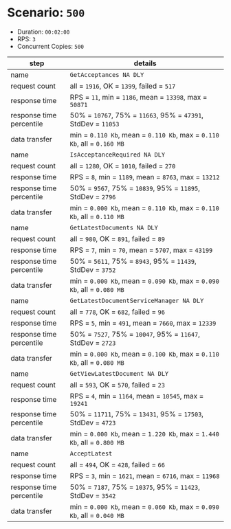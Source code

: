 # Scenario: `500`

- Duration: `00:02:00`
- RPS: `3`
- Concurrent Copies: `500`

| __step__                 | __details__                                                             |
|--------------------------|-------------------------------------------------------------------------|
| name                     | `GetAcceptances NA DLY`                                                 |
| request count            | all = `1916`, OK = `1399`, failed = `517`                               |
| response time            | RPS = `11`, min = `1186`, mean = `13398`, max = `50871`                 |
| response time percentile | 50% = `10767`, 75% = `11663`, 95% = `47391`, StdDev = `11053`           |
| data transfer            | min = `0.110 Kb`, mean = `0.110 Kb`, max = `0.110 Kb`, all = `0.160 MB` |
| name                     | `IsAcceptanceRequired NA DLY`                                           |
| request count            | all = `1280`, OK = `1010`, failed = `270`                               |
| response time            | RPS = `8`, min = `1189`, mean = `8763`, max = `13212`                   |
| response time percentile | 50% = `9567`, 75% = `10839`, 95% = `11895`, StdDev = `2796`             |
| data transfer            | min = `0.000 Kb`, mean = `0.110 Kb`, max = `0.110 Kb`, all = `0.110 MB` |
| name                     | `GetLatestDocuments NA DLY`                                             |
| request count            | all = `980`, OK = `891`, failed = `89`                                  |
| response time            | RPS = `7`, min = `70`, mean = `5707`, max = `43199`                     |
| response time percentile | 50% = `5611`, 75% = `8943`, 95% = `11439`, StdDev = `3752`              |
| data transfer            | min = `0.000 Kb`, mean = `0.090 Kb`, max = `0.090 Kb`, all = `0.080 MB` |
| name                     | `GetLatestDocumentServiceManager NA DLY`                                |
| request count            | all = `778`, OK = `682`, failed = `96`                                  |
| response time            | RPS = `5`, min = `491`, mean = `7660`, max = `12339`                    |
| response time percentile | 50% = `7527`, 75% = `10047`, 95% = `11647`, StdDev = `2723`             |
| data transfer            | min = `0.000 Kb`, mean = `0.100 Kb`, max = `0.110 Kb`, all = `0.080 MB` |
| name                     | `GetViewLatestDocument NA DLY`                                          |
| request count            | all = `593`, OK = `570`, failed = `23`                                  |
| response time            | RPS = `4`, min = `1164`, mean = `10545`, max = `19241`                  |
| response time percentile | 50% = `11711`, 75% = `13431`, 95% = `17503`, StdDev = `4723`            |
| data transfer            | min = `0.000 Kb`, mean = `1.220 Kb`, max = `1.440 Kb`, all = `0.800 MB` |
| name                     | `AcceptLatest`                                                          |
| request count            | all = `494`, OK = `428`, failed = `66`                                  |
| response time            | RPS = `3`, min = `1621`, mean = `6716`, max = `11968`                   |
| response time percentile | 50% = `7187`, 75% = `10375`, 95% = `11423`, StdDev = `3542`             |
| data transfer            | min = `0.000 Kb`, mean = `0.060 Kb`, max = `0.090 Kb`, all = `0.040 MB` |